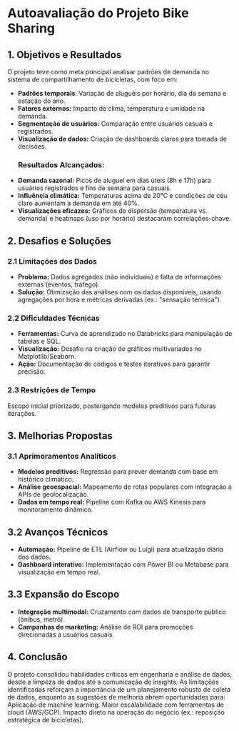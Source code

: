 # Autoavaliação do Projeto Bike Sharing

## 1. Objetivos e Resultados
O projeto teve como meta principal analisar padrões de demanda no sistema de compartilhamento de bicicletas, com foco em:
- **Padrões temporais**: Variação de aluguéis por horário, dia da semana e estação do ano.
- **Fatores externos:** Impacto de clima, temperatura e umidade na demanda.
- **Segmentação de usuários:** Comparação entre usuários casuais e registrados.
- **Visualização de dados:** Criação de dashboards claros para tomada de decisões.
  ### Resultados Alcançados:
- **Demanda sazonal:** Picos de aluguel em dias úteis (8h e 17h) para usuários registrados e fins de semana para casuais.
- **Influência climática:** Temperaturas acima de 20°C e condições de céu claro aumentam a demanda em até 40%.
- **Visualizações eficazes:** Gráficos de dispersão (temperatura vs. demanda) e heatmaps (uso por horário) destacaram correlações-chave.

## 2. Desafios e Soluções
### 2.1 Limitações dos Dados
- **Problema:** Dados agregados (não individuais) e falta de informações externas (eventos, tráfego).
- **Solução:** Otimização das análises com os dados disponíveis, usando agregações por hora e métricas derivadas (ex.: "sensação térmica").
### 2.2 Dificuldades Técnicas
- **Ferramentas:** Curva de aprendizado no Databricks para manipulação de tabelas e SQL.
- **Visualização:** Desafio na criação de gráficos multivariados no Matplotlib/Seaborn.
- **Ação:** Documentação de códigos e testes iterativos para garantir precisão.
### 2.3 Restrições de Tempo
Escopo inicial priorizado, postergando modelos preditivos para futuras iterações.

## 3. Melhorias Propostas
### 3.1 Aprimoramentos Analíticos
- **Modelos preditivos:** Regressão para prever demanda com base em histórico climático.
- **Análise geoespacial:** Mapeamento de rotas populares com integração a APIs de geolocalização.
- **Dados em tempo real:** Pipeline com Kafka ou AWS Kinesis para monitoramento dinâmico.
## 3.2 Avanços Técnicos
- **Automação:** Pipeline de ETL (Airflow ou Luigi) para atualização diária dos dados.
- **Dashboard interativo:** Implementação com Power BI ou Metabase para visualização em tempo real.
## 3.3 Expansão do Escopo
- **Integração multimodal:** Cruzamento com dados de transporte público (ônibus, metrô).
- **Campanhas de marketing:** Análise de ROI para promoções direcionadas a usuários casuais.

## 4. Conclusão
O projeto consolidou habilidades críticas em engenharia e análise de dados, desde a limpeza de dados até a comunicação de insights. As limitações identificadas reforçam a importância de um planejamento robusto de coleta de dados, enquanto as sugestões de melhoria abrem oportunidades para:
Aplicação de machine learning.
Maior escalabilidade com ferramentas de cloud (AWS/GCP).
Impacto direto na operação do negócio (ex.: reposição estratégica de bicicletas).

